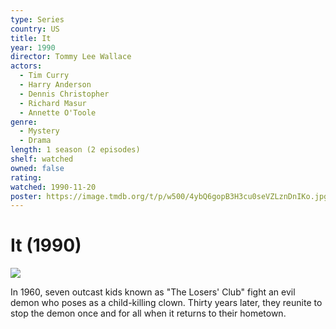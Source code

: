 ```yaml
---
type: Series
country: US
title: It
year: 1990
director: Tommy Lee Wallace
actors:
  - Tim Curry
  - Harry Anderson
  - Dennis Christopher
  - Richard Masur
  - Annette O'Toole
genre:
  - Mystery
  - Drama
length: 1 season (2 episodes)
shelf: watched
owned: false
rating:
watched: 1990-11-20
poster: https://image.tmdb.org/t/p/w500/4ybQ6gopB3H3cu0seVZLznDnIKo.jpg
---
```


# It (1990)

![](https://image.tmdb.org/t/p/w500/4ybQ6gopB3H3cu0seVZLznDnIKo.jpg)

In 1960, seven outcast kids known as "The Losers' Club" fight an evil demon who poses as a child-killing clown. Thirty years later, they reunite to stop the demon once and for all when it returns to their hometown.